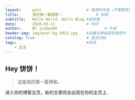 ```yaml
---
layout:     post                    # 使用的布局（不需要改）
title:      我的第一篇博客！               # 标题 
subtitle:   Hello World, Hello Blog #副标题
date:       2020-03-13              # 时间
author:     BY jiubao98                     # 作者
header-img: img/post-bg-2015.jpg    #这篇文章标题背景图片
catalog: true                       # 是否归档
tags:                               #标签
    - 生活
---
```


## Hey 饼饼！
>这是我的第一篇博客。

进入你的博客主页，新的文章将会出现在你的主页上.
